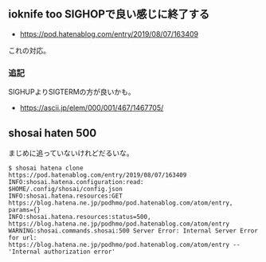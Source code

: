 ## ioknife too SIGHOPで良い感じに終了する

- https://pod.hatenablog.com/entry/2019/08/07/163409

これの対応。

### 追記

SIGHUPよりSIGTERMの方が良いかも。

- https://ascii.jp/elem/000/001/467/1467705/

## shosai haten 500

まじめに追っていないけれどだるいな。

```console
$ shosai hatena clone https://pod.hatenablog.com/entry/2019/08/07/163409
INFO:shosai.hatena.configuration:read: $HOME/.config/shosai/config.json
INFO:shosai.hatena.resources:GET https://blog.hatena.ne.jp/podhmo/pod.hatenablog.com/atom/entry, params={}
INFO:shosai.hatena.resources:status=500, https://blog.hatena.ne.jp/podhmo/pod.hatenablog.com/atom/entry
WARNING:shosai.commands.shosai:500 Server Error: Internal Server Error for url: https://blog.hatena.ne.jp/podhmo/pod.hatenablog.com/atom/entry -- 'Internal authorization error'
```

